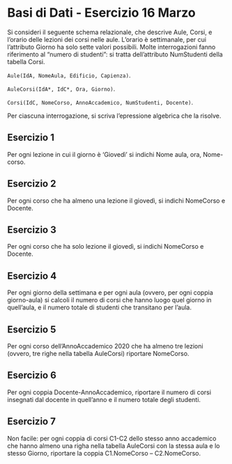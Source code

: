 # Basi di Dati - Esercizio 16 Marzo

Si consideri il seguente schema relazionale, che descrive Aule, Corsi, e l’orario
delle lezioni dei corsi nelle aule. L’orario è settimanale, per cui l’attributo Giorno
ha solo sette valori possibili.
Molte interrogazioni fanno riferimento al “numero di studenti”: si tratta
dell’attributo NumStudenti della tabella Corsi.

`Aule(IdA, NomeAula, Edificio, Capienza)`.

`AuleCorsi(IdA*, IdC*, Ora, Giorno)`.

`Corsi(IdC, NomeCorso, AnnoAccademico, NumStudenti, Docente)`.

Per ciascuna interrogazione, si scriva l’epressione algebrica che la risolve.

## Esercizio 1
Per ogni lezione in cui il giorno è ‘Giovedì’ si indichi Nome aula, ora,
Nome-corso.

## Esercizio 2
Per ogni corso che ha almeno una lezione il giovedì, si indichi NomeCorso e
Docente.

## Esercizio 3
Per ogni corso che ha solo lezione il giovedì, si indichi NomeCorso e
Docente.

## Esercizio 4
Per ogni giorno della settimana e per ogni aula (ovvero, per ogni coppia
giorno-aula) si calcoli il numero di corsi che hanno luogo quel giorno in
quell’aula, e il numero totale di studenti che transitano per l’aula.

## Esercizio 5
Per ogni corso dell’AnnoAccademico 2020 che ha almeno tre lezioni
(ovvero, tre righe nella tabella AuleCorsi) riportare NomeCorso.

## Esercizio 6
Per ogni coppia Docente-AnnoAccademico, riportare il numero di corsi
insegnati dal docente in quell’anno e il numero totale degli studenti.

## Esercizio 7
Non facile: per ogni coppia di corsi C1-C2 dello stesso anno accademico che
hanno almeno una righa nella tabella AuleCorsi con la stessa aula e lo stesso
Giorno, riportare la coppia C1.NomeCorso – C2.NomeCorso.
